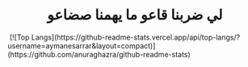 <h1 align="center">لي ضربنا قاعو ما يهمنا صضاعو</h1>
<img src="https://memes.stormix.co/send/memes" alt=""/>
[![Top Langs](https://github-readme-stats.vercel.app/api/top-langs/?username=aymanesarrar&layout=compact)](https://github.com/anuraghazra/github-readme-stats)
